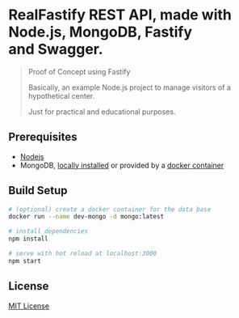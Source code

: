 # RealFastify REST API, made with Node.js, MongoDB, Fastify and Swagger.

> Proof of Concept using Fastify
>
> Basically, an example Node.js project to manage visitors of a hypothetical center.
>
> Just for practical and educational purposes.

## Prerequisites

- [Nodejs](https://nodejs.org)
- MongoDB, [locally installed](https://www.mongodb.com/download-center/community) or provided by a [docker container](https://hub.docker.com/_/mongo)

## Build Setup

```bash
# (optional) create a docker container for the data base
docker run --name dev-mongo -d mongo:latest

# install dependencies
npm install

# serve with hot reload at localhost:3000
npm start
```

## License

[MIT License](https://github.com/wborbajr/RealFastify/blob/master/LICENSE)
